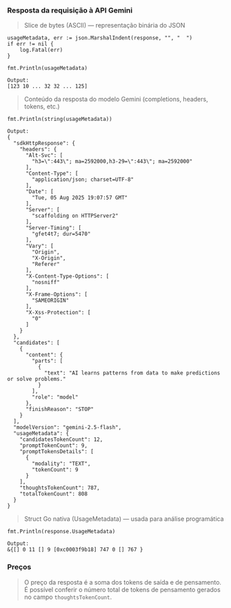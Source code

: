 ### Resposta da requisição à API Gemini

> Slice de bytes (ASCII) — representação binária do JSON
```
usageMetadata, err := json.MarshalIndent(response, "", "  ")
if err != nil {
	log.Fatal(err)
}

fmt.Println(usageMetadata)

Output:
[123 10 ... 32 32 ... 125]
```

> Conteúdo da resposta do modelo Gemini (completions, headers, tokens, etc.)
```
fmt.Println(string(usageMetadata))

Output:
{
  "sdkHttpResponse": {
    "headers": {
      "Alt-Svc": [
        "h3=\":443\"; ma=2592000,h3-29=\":443\"; ma=2592000"
      ],
      "Content-Type": [
        "application/json; charset=UTF-8"
      ],
      "Date": [
        "Tue, 05 Aug 2025 19:07:57 GMT"
      ],
      "Server": [
        "scaffolding on HTTPServer2"
      ],
      "Server-Timing": [
        "gfet4t7; dur=5470"
      ],
      "Vary": [
        "Origin",
        "X-Origin",
        "Referer"
      ],
      "X-Content-Type-Options": [
        "nosniff"
      ],
      "X-Frame-Options": [
        "SAMEORIGIN"
      ],
      "X-Xss-Protection": [
        "0"
      ]
    }
  },
  "candidates": [
    {
      "content": {
        "parts": [
          {
            "text": "AI learns patterns from data to make predictions or solve problems."
          }
        ],
        "role": "model"
      },
      "finishReason": "STOP"
    }
  ],
  "modelVersion": "gemini-2.5-flash",
  "usageMetadata": {
    "candidatesTokenCount": 12,
    "promptTokenCount": 9,
    "promptTokensDetails": [
      {
        "modality": "TEXT",
        "tokenCount": 9
      }
    ],
    "thoughtsTokenCount": 787,
    "totalTokenCount": 808
  }
}
```

> Struct Go nativa (UsageMetadata) — usada para análise programática
```
fmt.Println(response.UsageMetadata)

Output:
&{[] 0 11 [] 9 [0xc0003f9b18] 747 0 [] 767 }
```

### Preços
> O preço da resposta é a soma dos tokens de saída e de pensamento. É possível conferir o número total de tokens de pensamento gerados no campo `thoughtsTokenCount`.
